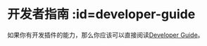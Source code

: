 # 开发者指南 :id=developer-guide

如果你有开发插件的能力，那么你应该可以直接阅读[Developer Guide](https://github.com/Slimefun/Slimefun4/wiki/Developer-Guide)。
